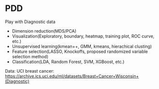 # PDD
Play with Diagnostic data

* Dimension reduction(MDS/PCA)
* Visualization(Exploratory, boundary, heatmap, training plot, ROC curve, etc.)
* Unsupervised learning(kmean++, GMM, kmeans, hierachical clusting)
* Feature selection(LASSO, Knockoffs, proposed randomized variable selection method)
* Classification(LDA, Random Forest, SVM, XGBoost, etc.)

Data: UCI breast cancer: https://archive.ics.uci.edu/ml/datasets/Breast+Cancer+Wisconsin+(Diagnostic)
